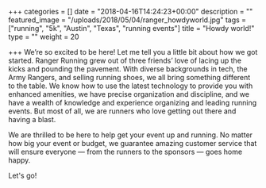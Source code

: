 +++
categories = []
date = "2018-04-16T14:24:23+00:00"
description = ""
featured_image = "/uploads/2018/05/04/ranger_howdyworld.jpg"
tags = ["running", "5k", "Austin", "Texas", "running events"]
title = "Howdy world!"
type = ""
weight = 20

+++
We’re so excited to be here! Let me tell you a little bit about how we got started. Ranger Running grew out of three friends’ love of lacing up the kicks and pounding the pavement. With diverse backgrounds in tech, the Army Rangers, and selling running shoes, we all bring something different to the table. We know how to use the latest technology to provide you with enhanced amenities, we have precise organization and discipline, and we have a wealth of knowledge and experience organizing and leading running events. But most of all, we are runners who love getting out there and having a blast.

We are thrilled to be here to help get your event up and running. No matter how big your event or budget, we guarantee amazing customer service that will ensure everyone — from the runners to the sponsors — goes home happy.

Let's go!
